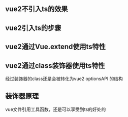 ## vue2不引入ts的效果


## vue2引入ts的步骤

## vue2通过Vue.extend使用ts特性

## vue2通过class装饰器使用ts特性
经过装饰器的class还是会被转化为vue2 optionsAPI 的结构


## 装饰器原理


vue文件引用工具函数，还是可以享受到ts的好处的